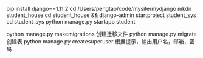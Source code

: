 
pip install django==1.11.2
cd /Users/pengtao/code/mysite/mydjango
mkdir student_house
cd student_house && django-admin startproject student_sys
cd student_sys
python manage.py startapp student



python manage.py makemigrations 创建迁移文件
python manage.py migrate 创建表
python manage.py createsuperuser 根据提示，输出用户名，邮箱，密码
